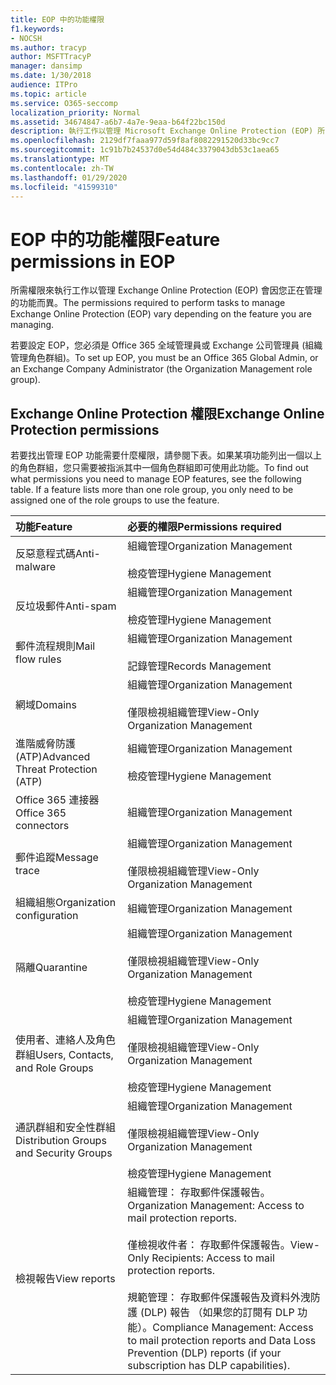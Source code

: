 ```yaml
---
title: EOP 中的功能權限
f1.keywords:
- NOCSH
ms.author: tracyp
author: MSFTTracyP
manager: dansimp
ms.date: 1/30/2018
audience: ITPro
ms.topic: article
ms.service: O365-seccomp
localization_priority: Normal
ms.assetid: 34674847-a6b7-4a7e-9eaa-b64f22bc150d
description: 執行工作以管理 Microsoft Exchange Online Protection (EOP) 所需的權限會視您正在管理的功能而異。
ms.openlocfilehash: 2129df7faaa977d59f8af8082291520d33bc9cc7
ms.sourcegitcommit: 1c91b7b24537d0e54d484c3379043db53c1aea65
ms.translationtype: MT
ms.contentlocale: zh-TW
ms.lasthandoff: 01/29/2020
ms.locfileid: "41599310"
---
```

# <a name="feature-permissions-in-eop"></a><span data-ttu-id="acd5a-103">EOP 中的功能權限</span><span class="sxs-lookup"><span data-stu-id="acd5a-103">Feature permissions in EOP</span></span>

<span data-ttu-id="acd5a-104">所需權限來執行工作以管理 Exchange Online Protection (EOP) 會因您正在管理的功能而異。</span><span class="sxs-lookup"><span data-stu-id="acd5a-104">The permissions required to perform tasks to manage Exchange Online Protection (EOP) vary depending on the feature you are managing.</span></span>

<span data-ttu-id="acd5a-105">若要設定 EOP，您必須是 Office 365 全域管理員或 Exchange 公司管理員 (組織管理角色群組)。</span><span class="sxs-lookup"><span data-stu-id="acd5a-105">To set up EOP, you must be an Office 365 Global Admin, or an Exchange Company Administrator (the Organization Management role group).</span></span>

## <a name="exchange-online-protection-permissions"></a><span data-ttu-id="acd5a-106">Exchange Online Protection 權限</span><span class="sxs-lookup"><span data-stu-id="acd5a-106">Exchange Online Protection permissions</span></span>

<span data-ttu-id="acd5a-p101">若要找出管理 EOP 功能需要什麼權限，請參閱下表。如果某項功能列出一個以上的角色群組，您只需要被指派其中一個角色群組即可使用此功能。</span><span class="sxs-lookup"><span data-stu-id="acd5a-p101">To find out what permissions you need to manage EOP features, see the following table. If a feature lists more than one role group, you only need to be assigned one of the role groups to use the feature.</span></span>

|<span data-ttu-id="acd5a-109">**功能**</span><span class="sxs-lookup"><span data-stu-id="acd5a-109">**Feature**</span></span>|<span data-ttu-id="acd5a-110">**必要的權限**</span><span class="sxs-lookup"><span data-stu-id="acd5a-110">**Permissions required**</span></span>|
|:-----|:-----|
|<span data-ttu-id="acd5a-111">反惡意程式碼</span><span class="sxs-lookup"><span data-stu-id="acd5a-111">Anti-malware</span></span>|<span data-ttu-id="acd5a-112">組織管理</span><span class="sxs-lookup"><span data-stu-id="acd5a-112">Organization Management</span></span> <br/><br/> <span data-ttu-id="acd5a-113">檢疫管理</span><span class="sxs-lookup"><span data-stu-id="acd5a-113">Hygiene Management</span></span>|
|<span data-ttu-id="acd5a-114">反垃圾郵件</span><span class="sxs-lookup"><span data-stu-id="acd5a-114">Anti-spam</span></span>|<span data-ttu-id="acd5a-115">組織管理</span><span class="sxs-lookup"><span data-stu-id="acd5a-115">Organization Management</span></span> <br/><br/> <span data-ttu-id="acd5a-116">檢疫管理</span><span class="sxs-lookup"><span data-stu-id="acd5a-116">Hygiene Management</span></span>|
|<span data-ttu-id="acd5a-117">郵件流程規則</span><span class="sxs-lookup"><span data-stu-id="acd5a-117">Mail flow rules</span></span>|<span data-ttu-id="acd5a-118">組織管理</span><span class="sxs-lookup"><span data-stu-id="acd5a-118">Organization Management</span></span> <br/><br/> <span data-ttu-id="acd5a-119">記錄管理</span><span class="sxs-lookup"><span data-stu-id="acd5a-119">Records Management</span></span>|
|<span data-ttu-id="acd5a-120">網域</span><span class="sxs-lookup"><span data-stu-id="acd5a-120">Domains</span></span>|<span data-ttu-id="acd5a-121">組織管理</span><span class="sxs-lookup"><span data-stu-id="acd5a-121">Organization Management</span></span> <br/><br/> <span data-ttu-id="acd5a-122">僅限檢視組織管理</span><span class="sxs-lookup"><span data-stu-id="acd5a-122">View-Only Organization Management</span></span>|
|<span data-ttu-id="acd5a-123">進階威脅防護 (ATP)</span><span class="sxs-lookup"><span data-stu-id="acd5a-123">Advanced Threat Protection (ATP)</span></span>|<span data-ttu-id="acd5a-124">組織管理</span><span class="sxs-lookup"><span data-stu-id="acd5a-124">Organization Management</span></span> <br/><br/> <span data-ttu-id="acd5a-125">檢疫管理</span><span class="sxs-lookup"><span data-stu-id="acd5a-125">Hygiene Management</span></span>|
|<span data-ttu-id="acd5a-126">Office 365 連接器</span><span class="sxs-lookup"><span data-stu-id="acd5a-126">Office 365 connectors</span></span>|<span data-ttu-id="acd5a-127">組織管理</span><span class="sxs-lookup"><span data-stu-id="acd5a-127">Organization Management</span></span>|
|<span data-ttu-id="acd5a-128">郵件追蹤</span><span class="sxs-lookup"><span data-stu-id="acd5a-128">Message trace</span></span>|<span data-ttu-id="acd5a-129">組織管理</span><span class="sxs-lookup"><span data-stu-id="acd5a-129">Organization Management</span></span> <br/><br/> <span data-ttu-id="acd5a-130">僅限檢視組織管理</span><span class="sxs-lookup"><span data-stu-id="acd5a-130">View-Only Organization Management</span></span>|
|<span data-ttu-id="acd5a-131">組織組態</span><span class="sxs-lookup"><span data-stu-id="acd5a-131">Organization configuration</span></span>|<span data-ttu-id="acd5a-132">組織管理</span><span class="sxs-lookup"><span data-stu-id="acd5a-132">Organization Management</span></span>|
|<span data-ttu-id="acd5a-133">隔離</span><span class="sxs-lookup"><span data-stu-id="acd5a-133">Quarantine</span></span>|<span data-ttu-id="acd5a-134">組織管理</span><span class="sxs-lookup"><span data-stu-id="acd5a-134">Organization Management</span></span> <br/><br/> <span data-ttu-id="acd5a-135">僅限檢視組織管理</span><span class="sxs-lookup"><span data-stu-id="acd5a-135">View-Only Organization Management</span></span> <br/><br/> <span data-ttu-id="acd5a-136">檢疫管理</span><span class="sxs-lookup"><span data-stu-id="acd5a-136">Hygiene Management</span></span>|
|<span data-ttu-id="acd5a-137">使用者、連絡人及角色群組</span><span class="sxs-lookup"><span data-stu-id="acd5a-137">Users, Contacts, and Role Groups</span></span>|<span data-ttu-id="acd5a-138">組織管理</span><span class="sxs-lookup"><span data-stu-id="acd5a-138">Organization Management</span></span> <br/><br/> <span data-ttu-id="acd5a-139">僅限檢視組織管理</span><span class="sxs-lookup"><span data-stu-id="acd5a-139">View-Only Organization Management</span></span> <br/><br/> <span data-ttu-id="acd5a-140">檢疫管理</span><span class="sxs-lookup"><span data-stu-id="acd5a-140">Hygiene Management</span></span>|
|<span data-ttu-id="acd5a-141">通訊群組和安全性群組</span><span class="sxs-lookup"><span data-stu-id="acd5a-141">Distribution Groups and Security Groups</span></span>|<span data-ttu-id="acd5a-142">組織管理</span><span class="sxs-lookup"><span data-stu-id="acd5a-142">Organization Management</span></span> <br/><br/> <span data-ttu-id="acd5a-143">僅限檢視組織管理</span><span class="sxs-lookup"><span data-stu-id="acd5a-143">View-Only Organization Management</span></span> <br/><br/> <span data-ttu-id="acd5a-144">檢疫管理</span><span class="sxs-lookup"><span data-stu-id="acd5a-144">Hygiene Management</span></span>|
|<span data-ttu-id="acd5a-145">檢視報告</span><span class="sxs-lookup"><span data-stu-id="acd5a-145">View reports</span></span>|<span data-ttu-id="acd5a-146">組織管理： 存取郵件保護報告。</span><span class="sxs-lookup"><span data-stu-id="acd5a-146">Organization Management: Access to mail protection reports.</span></span> <br/><br/> <span data-ttu-id="acd5a-147">僅檢視收件者： 存取郵件保護報告。</span><span class="sxs-lookup"><span data-stu-id="acd5a-147">View-Only Recipients: Access to mail protection reports.</span></span>  <br/><br/> <span data-ttu-id="acd5a-148">規範管理： 存取郵件保護報告及資料外洩防護 (DLP) 報告 （如果您的訂閱有 DLP 功能）。</span><span class="sxs-lookup"><span data-stu-id="acd5a-148">Compliance Management: Access to mail protection reports and Data Loss Prevention (DLP) reports (if your subscription has DLP capabilities).</span></span>|
